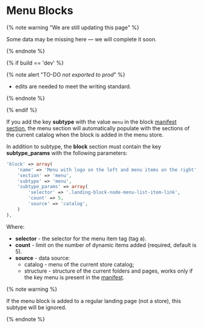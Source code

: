 # Menu Blocks

{% note warning "We are still updating this page" %}

Some data may be missing here — we will complete it soon.

{% endnote %}

{% if build == 'dev' %}

{% note alert "TO-DO _not exported to prod_" %}

- edits are needed to meet the writing standard.

{% endnote %}

{% endif %}

If you add the key **subtype** with the value `menu` in the block [manifest section](../manifest.md), the menu section will automatically populate with the sections of the current catalog when the block is added in the menu store.

In addition to subtype, the **block** section must contain the key **subtype_params** with the following parameters:

```php
'block' => array(
    'name' => 'Menu with logo on the left and menu items on the right',
    'section' => 'menu',
    'subtype' => 'menu',
    'subtype_params' => array(
        'selector' => '.landing-block-node-menu-list-item-link',
        'count' => 5,
        'source' => 'catalog',
    )
),
```
Where:
- **selector** - the selector for the menu item tag (tag a).
- **count** - limit on the number of dynamic items added (required, default is 5).
- **source** - data source:
  - catalog - menu of the current store catalog;
  - structure - structure of the current folders and pages, works only if the key menu is present in the [manifest](../manifest.md).

{% note warning %}

If the menu block is added to a regular landing page (not a store), this subtype will be ignored.

{% endnote %}